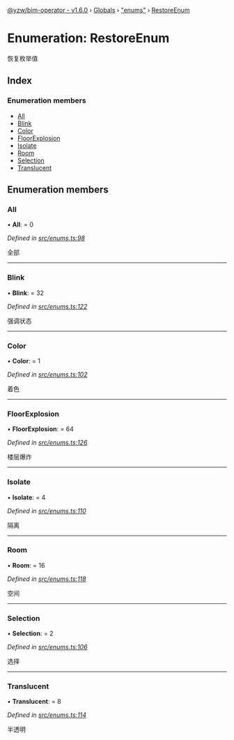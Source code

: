 [@yzw/bim-operator - v1.6.0](../README.md) › [Globals](../globals.md) › ["enums"](../modules/_enums_.md) › [RestoreEnum](_enums_.restoreenum.md)

# Enumeration: RestoreEnum

恢复枚举值

## Index

### Enumeration members

* [All](_enums_.restoreenum.md#all)
* [Blink](_enums_.restoreenum.md#blink)
* [Color](_enums_.restoreenum.md#color)
* [FloorExplosion](_enums_.restoreenum.md#floorexplosion)
* [Isolate](_enums_.restoreenum.md#isolate)
* [Room](_enums_.restoreenum.md#room)
* [Selection](_enums_.restoreenum.md#selection)
* [Translucent](_enums_.restoreenum.md#translucent)

## Enumeration members

###  All

• **All**: = 0

*Defined in [src/enums.ts:98](https://github.com/youkaisteve/bim-operator/blob/8ece8e6/src/enums.ts#L98)*

全部

___

###  Blink

• **Blink**: = 32

*Defined in [src/enums.ts:122](https://github.com/youkaisteve/bim-operator/blob/8ece8e6/src/enums.ts#L122)*

强调状态

___

###  Color

• **Color**: = 1

*Defined in [src/enums.ts:102](https://github.com/youkaisteve/bim-operator/blob/8ece8e6/src/enums.ts#L102)*

着色

___

###  FloorExplosion

• **FloorExplosion**: = 64

*Defined in [src/enums.ts:126](https://github.com/youkaisteve/bim-operator/blob/8ece8e6/src/enums.ts#L126)*

楼层爆炸

___

###  Isolate

• **Isolate**: = 4

*Defined in [src/enums.ts:110](https://github.com/youkaisteve/bim-operator/blob/8ece8e6/src/enums.ts#L110)*

隔离

___

###  Room

• **Room**: = 16

*Defined in [src/enums.ts:118](https://github.com/youkaisteve/bim-operator/blob/8ece8e6/src/enums.ts#L118)*

空间

___

###  Selection

• **Selection**: = 2

*Defined in [src/enums.ts:106](https://github.com/youkaisteve/bim-operator/blob/8ece8e6/src/enums.ts#L106)*

选择

___

###  Translucent

• **Translucent**: = 8

*Defined in [src/enums.ts:114](https://github.com/youkaisteve/bim-operator/blob/8ece8e6/src/enums.ts#L114)*

半透明

